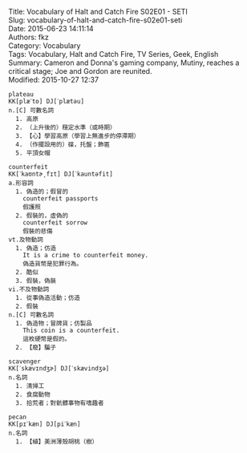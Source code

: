 Title: Vocabulary of Halt and Catch Fire S02E01 - SETI  
Slug: vocabulary-of-halt-and-catch-fire-s02e01-seti  
Date: 2015-06-23 14:11:14  
Authors: fkz  
Category: Vocabulary  
Tags: Vocabulary, Halt and Catch Fire, TV Series, Geek, English  
Summary: Cameron and Donna's gaming company, Mutiny, reaches a critical stage; Joe and Gordon are reunited.  
Modified: 2015-10-27 12:37  
  
  
```  
plateau  
KK[plæˋto] DJ[ˋplætəu]  
n.[C] 可數名詞  
  1. 高原  
  2. （上升後的）穩定水準（或時期）  
  3. 【心】學習高原（學習上無進步的停滯期）  
  4. （作擺設用的）碟，托盤；飾匾  
  5. 平頂女帽  
```  
  
```  
counterfeit  
KK[ˋkaʊntɚ͵fɪt] DJ[ˋkauntəfit]  
a.形容詞  
  1. 偽造的；假冒的  
    counterfeit passports  
    假護照  
  2. 假裝的，虛偽的  
    counterfeit sorrow  
    假裝的悲傷  
vt.及物動詞  
  1. 偽造；仿造  
    It is a crime to counterfeit money.  
    偽造貨幣是犯罪行為。  
  2. 酷似  
  3. 假裝，偽裝  
vi.不及物動詞  
  1. 從事偽造活動；仿造  
  2. 假裝  
n.[C] 可數名詞  
  1. 偽造物；冒牌貨；仿製品  
    This coin is a counterfeit.  
    這枚硬幣是假的。  
  2. 【廢】騙子  
```  
```  
scavenger  
KK[ˋskævɪndʒɚ] DJ[ˋskævindʒə]  
n.名詞  
  1. 清掃工  
  2. 食腐動物  
  3. 拾荒者；對骯髒事物有嗜趣者  
```  
```  
pecan  
KK[pɪˋkæn] DJ[piˋkæn]  
n.名詞  
  1. 【植】美洲薄殼胡桃（樹）  
```  
